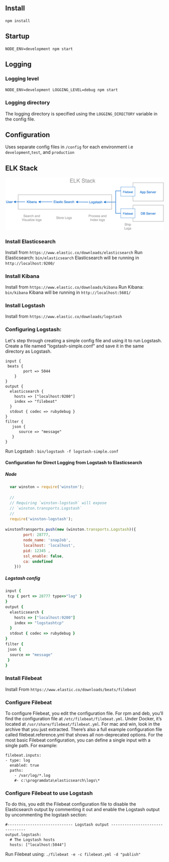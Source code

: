 
## Install 
`npm install`
## Startup
`NODE_ENV=development npm start`
## Logging
### Logging level
`NODE_ENV=development LOGGING_LEVEL=debug npm start`
### Logging directory
The logging directory is specified using the `LOGGING_DIRECTORY` variable in the config file.

## Configuration
Uses separate config files in `/config` for each environment i.e `development`,`test`, and `production`

## ELK Stack
![](./ELKarch.png)

### Install Elasticsearch
Install from `https://www.elastic.co/downloads/elasticsearch`
Run Elasticsearch:  `bin/elasticsearch`
Elasticsearch will be running in `http://localhost:9200/`

### Install Kibana
Install from `https://www.elastic.co/downloads/kibana`
Run Kibana:  `bin/kibana`
Kibana will be running in `http://localhost:5601/`

### Install Logstash
Install from `https://www.elastic.co/downloads/logstash`

### Configuring Logstash: 
Let's step through creating a simple config file and using it to run Logstash. Create a file named "logstash-simple.conf" and save it in the same directory as Logstash.
```
input {
 beats {
        port => 5044
    }
}
output {
  elasticsearch {
    hosts => ["localhost:9200"]
    index => "filebeat"
  }
  stdout { codec => rubydebug }
}
filter {
   json {
      source => "message"
   }
}
```
Run Logstash : `bin/logstash -f logstash-simple.conf`
#### Configuration for Direct Logging from Logstash to Elasticsearch
##### Node

``` js
  var winston = require('winston');

  //
  // Requiring `winston-logstash` will expose
  // `winston.transports.Logstash`
  //
  require('winston-logstash');

winstonTransports.push(new (winston.transports.Logstash)({
		port: 28777,
		node_name: 'snapJob',
		localhost: 'localhost',
		pid: 12345 ,
		ssl_enable: false,
		ca: undefined
	}))
```

##### Logstash config

``` ruby
input {
 tcp { port => 28777 type=>"log" }
}
output {
  elasticsearch {
    hosts => ["localhost:9200"]
    index => "logstashtcp"
  }
  stdout { codec => rubydebug }
}
filter {
 json {
  source => "message"
 }
}
```
### Install Filebeat
Install From `https://www.elastic.co/downloads/beats/filebeat`

### Configure Filebeat
To configure Filebeat, you edit the configuration file. For rpm and deb, you’ll find the configuration file at `/etc/filebeat/filebeat.yml`. Under Docker, it’s located at `/usr/share/filebeat/filebeat.yml`. For mac and win, look in the archive that you just extracted. There’s also a full example configuration file called filebeat.reference.yml that shows all non-deprecated options.
For the most basic Filebeat configuration, you can define a single input with a single path. For example:

```
filebeat.inputs:
- type: log
  enabled: true
  paths:
    - /var/log/*.log
    #- c:\programdata\elasticsearch\logs\*
```

### Configure Filebeat to use Logstash 
To do this, you edit the Filebeat configuration file to disable the Elasticsearch output by commenting it out and enable the Logstash output by uncommenting the logstash section:

```
#----------------------------- Logstash output --------------------------------
output.logstash:
  # The Logstash hosts
  hosts: ["localhost:5044"]
```

Run Filebeat using: `./filebeat -e -c filebeat.yml -d "publish"`
